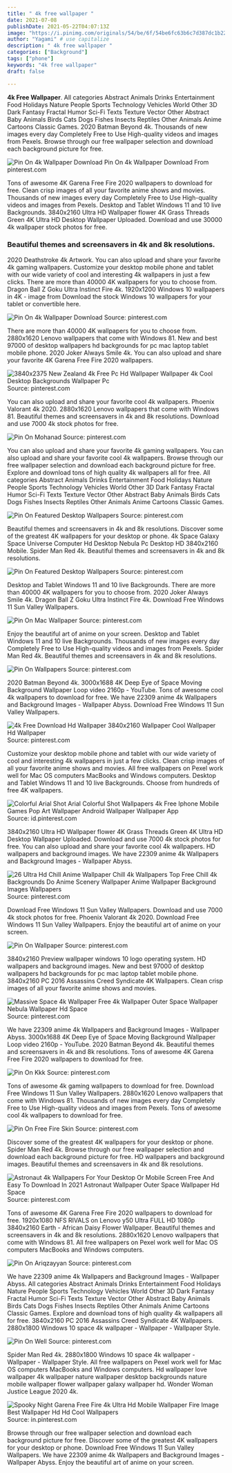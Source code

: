 ```yaml
---
title: " 4k free wallpaper "
date: 2021-07-08
publishDate: 2021-05-22T04:07:13Z
image: "https://i.pinimg.com/originals/54/be/6f/54be6fc63b6c7d387dc1b227220687f7.jpg"
author: "Yagami" # use capitalize
description: " 4k free wallpaper "
categories: ["Background"]
tags: ["phone"]
keywords: "4k free wallpaper"
draft: false

---
```



**4k Free Wallpaper**. All categories Abstract Animals Drinks Entertainment Food Holidays Nature People Sports Technology Vehicles World Other 3D Dark Fantasy Fractal Humor Sci-Fi Texts Texture Vector Other Abstract Baby Animals Birds Cats Dogs Fishes Insects Reptiles Other Animals Anime Cartoons Classic Games. 2020 Batman Beyond 4k. Thousands of new images every day Completely Free to Use High-quality videos and images from Pexels. Browse through our free wallpaper selection and download each background picture for free.

![Pin On 4k Wallpaper Download](https://i.pinimg.com/originals/d8/a6/be/d8a6becc6e9a6bb7a7df95cdcbf0ce2c.jpg "Pin On 4k Wallpaper Download")
Pin On 4k Wallpaper Download From pinterest.com


Tons of awesome 4K Garena Free Fire 2020 wallpapers to download for free. Clean crisp images of all your favorite anime shows and movies. Thousands of new images every day Completely Free to Use High-quality videos and images from Pexels. Desktop and Tablet Windows 11 and 10 live Backgrounds. 3840x2160 Ultra HD Wallpaper flower 4K Grass Threads Green 4K Ultra HD Desktop Wallpaper Uploaded. Download and use 30000 4k wallpaper stock photos for free.

### Beautiful themes and screensavers in 4k and 8k resolutions.

2020 Deathstroke 4k Artwork. You can also upload and share your favorite 4k gaming wallpapers. Customize your desktop mobile phone and tablet with our wide variety of cool and interesting 4k wallpapers in just a few clicks. There are more than 40000 4K wallpapers for you to choose from. Dragon Ball Z Goku Ultra Instinct Fire 4k. 1920x1200 Windows 10 wallpapers in 4K - image from Download the stock Windows 10 wallpapers for your tablet or convertible here.


![Pin On 4k Wallpaper Download](https://i.pinimg.com/originals/d8/a6/be/d8a6becc6e9a6bb7a7df95cdcbf0ce2c.jpg "Pin On 4k Wallpaper Download")
Source: pinterest.com

There are more than 40000 4K wallpapers for you to choose from. 2880x1620 Lenovo wallpapers that come with Windows 81. New and best 97000 of desktop wallpapers hd backgrounds for pc mac laptop tablet mobile phone. 2020 Joker Always Smile 4k. You can also upload and share your favorite 4K Garena Free Fire 2020 wallpapers.

![3840x2375 New Zealand 4k Free Pc Hd Wallpaper Wallpaper 4k Cool Desktop Backgrounds Wallpaper Pc](https://i.pinimg.com/originals/5d/cb/dd/5dcbdde72bb570774d8fd6f53f5c429d.jpg "3840x2375 New Zealand 4k Free Pc Hd Wallpaper Wallpaper 4k Cool Desktop Backgrounds Wallpaper Pc")
Source: pinterest.com

You can also upload and share your favorite cool 4k wallpapers. Phoenix Valorant 4k 2020. 2880x1620 Lenovo wallpapers that come with Windows 81. Beautiful themes and screensavers in 4k and 8k resolutions. Download and use 7000 4k stock photos for free.

![Pin On Mohanad](https://i.pinimg.com/originals/11/2f/d7/112fd753e8ce6c74c82365232d4f534b.jpg "Pin On Mohanad")
Source: pinterest.com

You can also upload and share your favorite 4k gaming wallpapers. You can also upload and share your favorite cool 4k wallpapers. Browse through our free wallpaper selection and download each background picture for free. Explore and download tons of high quality 4k wallpapers all for free. All categories Abstract Animals Drinks Entertainment Food Holidays Nature People Sports Technology Vehicles World Other 3D Dark Fantasy Fractal Humor Sci-Fi Texts Texture Vector Other Abstract Baby Animals Birds Cats Dogs Fishes Insects Reptiles Other Animals Anime Cartoons Classic Games.

![Pin On Featured Desktop Wallpapers](https://i.pinimg.com/originals/14/67/71/146771560d785f95f84ea8b645ecab9f.jpg "Pin On Featured Desktop Wallpapers")
Source: pinterest.com

Beautiful themes and screensavers in 4k and 8k resolutions. Discover some of the greatest 4K wallpapers for your desktop or phone. 4k Space Galaxy Space Universe Computer Hd Desktop Nebula Pc Desktop HD 3840x2160 Mobile. Spider Man Red 4k. Beautiful themes and screensavers in 4k and 8k resolutions.

![Pin On Featured Desktop Wallpapers](https://i.pinimg.com/originals/74/18/3a/74183a628dca6cbe60ed1a8e65694d6f.jpg "Pin On Featured Desktop Wallpapers")
Source: pinterest.com

Desktop and Tablet Windows 11 and 10 live Backgrounds. There are more than 40000 4K wallpapers for you to choose from. 2020 Joker Always Smile 4k. Dragon Ball Z Goku Ultra Instinct Fire 4k. Download Free Windows 11 Sun Valley Wallpapers.

![Pin On Mac Wallpaper](https://i.pinimg.com/originals/4f/f9/fe/4ff9fefafc58789a76bc3a48ce4177b8.jpg "Pin On Mac Wallpaper")
Source: pinterest.com

Enjoy the beautiful art of anime on your screen. Desktop and Tablet Windows 11 and 10 live Backgrounds. Thousands of new images every day Completely Free to Use High-quality videos and images from Pexels. Spider Man Red 4k. Beautiful themes and screensavers in 4k and 8k resolutions.

![Pin On Wallpapers](https://i.pinimg.com/originals/3b/18/15/3b1815bf9fa7efd509cf99c1bb98e36a.jpg "Pin On Wallpapers")
Source: pinterest.com

2020 Batman Beyond 4k. 3000x1688 4K Deep Eye of Space Moving Background Wallpaper Loop video 2160p - YouTube. Tons of awesome cool 4k wallpapers to download for free. We have 22309 anime 4k Wallpapers and Background Images - Wallpaper Abyss. Download Free Windows 11 Sun Valley Wallpapers.

![4k Free Download Hd Wallpaper 3840x2160 Wallpaper Cool Wallpaper Hd Wallpaper](https://i.pinimg.com/originals/ea/e0/fe/eae0fe495a7ecc61c6903c1f2c254d34.jpg "4k Free Download Hd Wallpaper 3840x2160 Wallpaper Cool Wallpaper Hd Wallpaper")
Source: pinterest.com

Customize your desktop mobile phone and tablet with our wide variety of cool and interesting 4k wallpapers in just a few clicks. Clean crisp images of all your favorite anime shows and movies. All free wallpapers on Pexel work well for Mac OS computers MacBooks and Windows computers. Desktop and Tablet Windows 11 and 10 live Backgrounds. Choose from hundreds of free 4K wallpapers.

![Colorful Arial Shot Arial Colorful Shot Wallpapers 4k Free Iphone Mobile Games Pop Art Wallpaper Android Wallpaper Wallpaper App](https://i.pinimg.com/originals/1d/83/0f/1d830fac331527f9387d065decfebbe9.jpg "Colorful Arial Shot Arial Colorful Shot Wallpapers 4k Free Iphone Mobile Games Pop Art Wallpaper Android Wallpaper Wallpaper App")
Source: id.pinterest.com

3840x2160 Ultra HD Wallpaper flower 4K Grass Threads Green 4K Ultra HD Desktop Wallpaper Uploaded. Download and use 7000 4k stock photos for free. You can also upload and share your favorite cool 4k wallpapers. HD wallpapers and background images. We have 22309 anime 4k Wallpapers and Background Images - Wallpaper Abyss.

![26 Ultra Hd Chill Anime Wallpaper Chill 4k Wallpapers Top Free Chill 4k Backgrounds Do Anime Scenery Wallpaper Anime Wallpaper Background Images Wallpapers](https://i.pinimg.com/originals/a7/9b/e2/a79be22f8e4d96227a650fb1406ec30f.jpg "26 Ultra Hd Chill Anime Wallpaper Chill 4k Wallpapers Top Free Chill 4k Backgrounds Do Anime Scenery Wallpaper Anime Wallpaper Background Images Wallpapers")
Source: pinterest.com

Download Free Windows 11 Sun Valley Wallpapers. Download and use 7000 4k stock photos for free. Phoenix Valorant 4k 2020. Download Free Windows 11 Sun Valley Wallpapers. Enjoy the beautiful art of anime on your screen.

![Pin On Wallpaper](https://i.pinimg.com/originals/97/a1/23/97a123b9cb1f072e256f6dc0696fe864.jpg "Pin On Wallpaper")
Source: pinterest.com

3840x2160 Preview wallpaper windows 10 logo operating system. HD wallpapers and background images. New and best 97000 of desktop wallpapers hd backgrounds for pc mac laptop tablet mobile phone. 3840x2160 PC 2016 Assassins Creed Syndicate 4K Wallpapers. Clean crisp images of all your favorite anime shows and movies.

![Massive Space 4k Wallpaper Free 4k Wallpaper Outer Space Wallpaper Nebula Wallpaper Hd Space](https://i.pinimg.com/originals/f4/fb/96/f4fb96c7bd35ae0554e0154c1b99e8d2.jpg "Massive Space 4k Wallpaper Free 4k Wallpaper Outer Space Wallpaper Nebula Wallpaper Hd Space")
Source: pinterest.com

We have 22309 anime 4k Wallpapers and Background Images - Wallpaper Abyss. 3000x1688 4K Deep Eye of Space Moving Background Wallpaper Loop video 2160p - YouTube. 2020 Batman Beyond 4k. Beautiful themes and screensavers in 4k and 8k resolutions. Tons of awesome 4K Garena Free Fire 2020 wallpapers to download for free.

![Pin On Kkk](https://i.pinimg.com/originals/c4/e3/29/c4e329574a35c0abe99b37c84455e06d.jpg "Pin On Kkk")
Source: pinterest.com

Tons of awesome 4k gaming wallpapers to download for free. Download Free Windows 11 Sun Valley Wallpapers. 2880x1620 Lenovo wallpapers that come with Windows 81. Thousands of new images every day Completely Free to Use High-quality videos and images from Pexels. Tons of awesome cool 4k wallpapers to download for free.

![Pin On Free Fire Skin](https://i.pinimg.com/736x/ec/fe/11/ecfe11f51215fb7070a62f04cda71501.jpg "Pin On Free Fire Skin")
Source: pinterest.com

Discover some of the greatest 4K wallpapers for your desktop or phone. Spider Man Red 4k. Browse through our free wallpaper selection and download each background picture for free. HD wallpapers and background images. Beautiful themes and screensavers in 4k and 8k resolutions.

![Astronaut 4k Wallpapers For Your Desktop Or Mobile Screen Free And Easy To Download In 2021 Astronaut Wallpaper Outer Space Wallpaper Hd Space](https://i.pinimg.com/originals/51/06/66/510666f1267d3ea6645cec215e7e5a98.jpg "Astronaut 4k Wallpapers For Your Desktop Or Mobile Screen Free And Easy To Download In 2021 Astronaut Wallpaper Outer Space Wallpaper Hd Space")
Source: pinterest.com

Tons of awesome 4K Garena Free Fire 2020 wallpapers to download for free. 1920x1080 NFS RIVALS on Lenovo y50 Ultra FULL HD 1080p 3840x2160 Earth - African Daisy Flower Wallpaper. Beautiful themes and screensavers in 4k and 8k resolutions. 2880x1620 Lenovo wallpapers that come with Windows 81. All free wallpapers on Pexel work well for Mac OS computers MacBooks and Windows computers.

![Pin On Ariqzayyan](https://i.pinimg.com/originals/d2/00/e2/d200e2cf3c98f6d4ca6f5ea38d4fcdb4.jpg "Pin On Ariqzayyan")
Source: pinterest.com

We have 22309 anime 4k Wallpapers and Background Images - Wallpaper Abyss. All categories Abstract Animals Drinks Entertainment Food Holidays Nature People Sports Technology Vehicles World Other 3D Dark Fantasy Fractal Humor Sci-Fi Texts Texture Vector Other Abstract Baby Animals Birds Cats Dogs Fishes Insects Reptiles Other Animals Anime Cartoons Classic Games. Explore and download tons of high quality 4k wallpapers all for free. 3840x2160 PC 2016 Assassins Creed Syndicate 4K Wallpapers. 2880x1800 Windows 10 space 4k wallpaper - Wallpaper - Wallpaper Style.

![Pin On Well](https://i.pinimg.com/originals/af/c0/39/afc0398d664eb56e43660b55840923e6.jpg "Pin On Well")
Source: pinterest.com

Spider Man Red 4k. 2880x1800 Windows 10 space 4k wallpaper - Wallpaper - Wallpaper Style. All free wallpapers on Pexel work well for Mac OS computers MacBooks and Windows computers. Hd wallpaper love wallpaper 4k wallpaper nature wallpaper desktop backgrounds nature mobile wallpaper flower wallpaper galaxy wallpaper hd. Wonder Woman Justice League 2020 4k.

![Spooky Night Garena Free Fire 4k Ultra Hd Mobile Wallpaper Fire Image Best Wallpaper Hd Hd Cool Wallpapers](https://i.pinimg.com/originals/54/be/6f/54be6fc63b6c7d387dc1b227220687f7.jpg "Spooky Night Garena Free Fire 4k Ultra Hd Mobile Wallpaper Fire Image Best Wallpaper Hd Hd Cool Wallpapers")
Source: in.pinterest.com

Browse through our free wallpaper selection and download each background picture for free. Discover some of the greatest 4K wallpapers for your desktop or phone. Download Free Windows 11 Sun Valley Wallpapers. We have 22309 anime 4k Wallpapers and Background Images - Wallpaper Abyss. Enjoy the beautiful art of anime on your screen.

